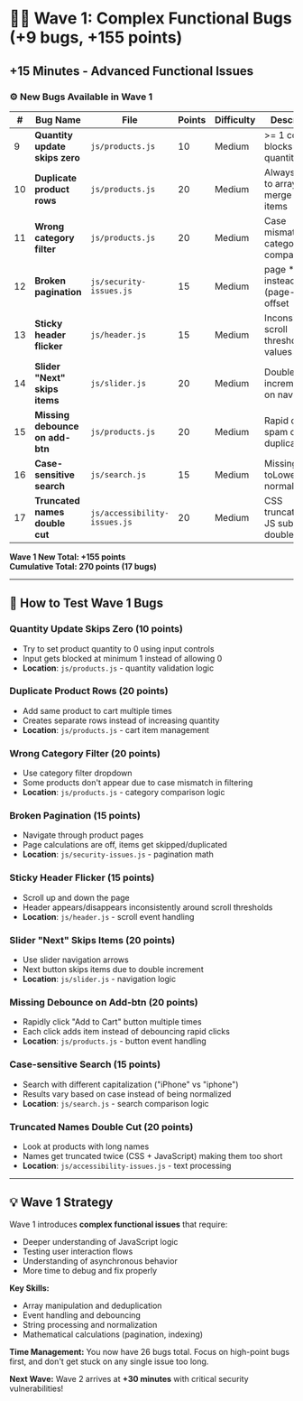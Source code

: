 # 🌊🌊 Wave 1: Complex Functional Bugs (+9 bugs, +155 points)

## +15 Minutes - Advanced Functional Issues

### ⚙️ **New Bugs Available in Wave 1** 

| #  | Bug Name | File | Points | Difficulty | Description |
|----|----------|------|--------|------------|-------------|
| 9  | **Quantity update skips zero** | `js/products.js` | 10 | Medium | >= 1 condition blocks zero quantities |
| 10 | **Duplicate product rows** | `js/products.js` | 20 | Medium | Always push to array, never merge existing items |
| 11 | **Wrong category filter** | `js/products.js` | 20 | Medium | Case mismatch in category comparison |
| 12 | **Broken pagination** | `js/security-issues.js` | 15 | Medium | page * size instead of (page-1)*size offset |
| 13 | **Sticky header flicker** | `js/header.js` | 15 | Medium | Inconsistent scroll threshold values |
| 14 | **Slider "Next" skips items** | `js/slider.js` | 20 | Medium | Double increment bug on navigation |
| 15 | **Missing debounce on add-btn** | `js/products.js` | 20 | Medium | Rapid clicks spam cart with duplicates |
| 16 | **Case-sensitive search** | `js/search.js` | 15 | Medium | Missing toLowerCase() normalization |
| 17 | **Truncated names double cut** | `js/accessibility-issues.js` | 20 | Medium | CSS truncation + JS substring = double cut |

**Wave 1 New Total: +155 points**  
**Cumulative Total: 270 points (17 bugs)**

---

## 🎯 **How to Test Wave 1 Bugs**

### **Quantity Update Skips Zero** (10 points)
- Try to set product quantity to 0 using input controls
- Input gets blocked at minimum 1 instead of allowing 0
- **Location**: `js/products.js` - quantity validation logic

### **Duplicate Product Rows** (20 points)
- Add same product to cart multiple times
- Creates separate rows instead of increasing quantity
- **Location**: `js/products.js` - cart item management

### **Wrong Category Filter** (20 points)
- Use category filter dropdown
- Some products don't appear due to case mismatch in filtering
- **Location**: `js/products.js` - category comparison logic

### **Broken Pagination** (15 points)
- Navigate through product pages
- Page calculations are off, items get skipped/duplicated
- **Location**: `js/security-issues.js` - pagination math

### **Sticky Header Flicker** (15 points)
- Scroll up and down the page
- Header appears/disappears inconsistently around scroll thresholds
- **Location**: `js/header.js` - scroll event handling

### **Slider "Next" Skips Items** (20 points)
- Use slider navigation arrows
- Next button skips items due to double increment
- **Location**: `js/slider.js` - navigation logic

### **Missing Debounce on Add-btn** (20 points)
- Rapidly click "Add to Cart" button multiple times
- Each click adds item instead of debouncing rapid clicks
- **Location**: `js/products.js` - button event handling

### **Case-sensitive Search** (15 points)
- Search with different capitalization ("iPhone" vs "iphone")
- Results vary based on case instead of being normalized
- **Location**: `js/search.js` - search comparison logic

### **Truncated Names Double Cut** (20 points)
- Look at products with long names
- Names get truncated twice (CSS + JavaScript) making them too short
- **Location**: `js/accessibility-issues.js` - text processing

---

## 💡 **Wave 1 Strategy**

Wave 1 introduces **complex functional issues** that require:
- Deeper understanding of JavaScript logic
- Testing user interaction flows
- Understanding of asynchronous behavior
- More time to debug and fix properly

**Key Skills:**
- Array manipulation and deduplication
- Event handling and debouncing
- String processing and normalization
- Mathematical calculations (pagination, indexing)

**Time Management:** You now have 26 bugs total. Focus on high-point bugs first, and don't get stuck on any single issue too long.

**Next Wave:** Wave 2 arrives at **+30 minutes** with critical security vulnerabilities!